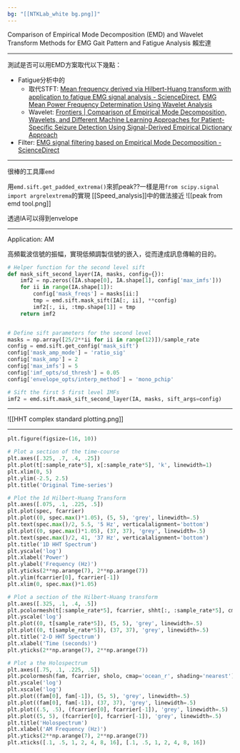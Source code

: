 ```yaml
---
bg: "[[NTKLab_white bg.png]]"
---
```


<style>
    .reveal {
        font-family: 'Times New Roman', '標楷體';
        font-size: 30px;
        text-align: left;
        color: black;
        background-size: cover;
        background-position: center;
    }
	.reveal h1,
	.reveal h2,
	.reveal h3,
	.reveal h4,
	.reveal h5,
	.reveal h6 {
	  font-family: 'Times New Roman', '標楷體';
	  color: black;
	  %%text-transform: lowercase%%;
	  text-transform: capitalize;
	}
	.with-border{
		border: 1px solid red;
	}
</style>
<grid drag="70 10" drop="-3 40">
Comparison of Empirical Mode Decomposition (EMD) and Wavelet Transform Methods for EMG Gait Pattern and Fatigue Analysis
<!-- element style="font-size: 40px;align: left; text-align: left;color: white"-->
</grid>

<grid drag="80 10" drop="40 70">
賴宏達
<!-- element style="font-size: 40px;align: right; text-align: right"-->
</grid>

<!-- slide bg="../../NTKLab_white bg_cover_resize.png"-->

---
測試是否可以用EMD方案取代以下幾點：
- Fatigue分析中的
	- 取代STFT: [Mean frequency derived via Hilbert-Huang transform with application to fatigue EMG signal analysis - ScienceDirect](https://www.sciencedirect.com/science/article/pii/S0169260706000472?ref=pdf_download&fr=RR-2&rr=8f3e26022ac98454), [EMG Mean Power Frequency Determination Using Wavelet Analysis](https://ieeexplore.ieee.org/stamp/stamp.jsp?tp=&arnumber=757017)
	- Wavelet: [Frontiers | Comparison of Empirical Mode Decomposition, Wavelets, and Different Machine Learning Approaches for Patient-Specific Seizure Detection Using Signal-Derived Empirical Dictionary Approach](https://www.frontiersin.org/journals/digital-health/articles/10.3389/fdgth.2021.738996/full)
- Filter: [EMG signal filtering based on Empirical Mode Decomposition - ScienceDirect](https://www.sciencedirect.com/science/article/pii/S1746809406000085)

---
很棒的工具庫`emd`

用`emd.sift.get_padded_extrema()`來抓peak??一樣是用`from scipy.signal import argrelextrema`的實現
[[Speed_analysis]]中的做法接近
![[peak from emd tool.png]]

透過IA可以得到envelope

---
Application: AM

高頻載波信號的振幅，實現低頻調製信號的嵌入，從而達成訊息傳輸的目的。
```python
# Helper function for the second level sift
def mask_sift_second_layer(IA, masks, config={}):
    imf2 = np.zeros((IA.shape[0], IA.shape[1], config['max_imfs']))
    for ii in range(IA.shape[1]):
        config['mask_freqs'] = masks[ii:]
        tmp = emd.sift.mask_sift(IA[:, ii], **config)
        imf2[:, ii, :tmp.shape[1]] = tmp
    return imf2


# Define sift parameters for the second level
masks = np.array([25/2**ii for ii in range(12)])/sample_rate
config = emd.sift.get_config('mask_sift')
config['mask_amp_mode'] = 'ratio_sig'
config['mask_amp'] = 2
config['max_imfs'] = 5
config['imf_opts/sd_thresh'] = 0.05
config['envelope_opts/interp_method'] = 'mono_pchip'

# Sift the first 5 first level IMFs
imf2 = emd.sift.mask_sift_second_layer(IA, masks, sift_args=config)
```

---
![[HHT complex standard plotting.png]]

---
```python
plt.figure(figsize=(16, 10))

# Plot a section of the time-course
plt.axes([.325, .7, .4, .25])
plt.plot(t[:sample_rate*5], x[:sample_rate*5], 'k', linewidth=1)
plt.xlim(0, 5)
plt.ylim(-2.5, 2.5)
plt.title('Original Time-series')

# Plot the 1d Hilbert-Huang Transform
plt.axes([.075, .1, .225, .5])
plt.plot(spec, fcarrier)
plt.plot((0, spec.max()*1.05), (5, 5), 'grey', linewidth=.5)
plt.text(spec.max()/2, 5.5, '5 Hz', verticalalignment='bottom')
plt.plot((0, spec.max()*1.05), (37, 37), 'grey', linewidth=.5)
plt.text(spec.max()/2, 41, '37 Hz', verticalalignment='bottom')
plt.title('1D HHT Spectrum')
plt.yscale('log')
plt.xlabel('Power')
plt.ylabel('Frequency (Hz)')
plt.yticks(2**np.arange(7), 2**np.arange(7))
plt.ylim(fcarrier[0], fcarrier[-1])
plt.xlim(0, spec.max()*1.05)

# Plot a section of the Hilbert-Huang transform
plt.axes([.325, .1, .4, .5])
plt.pcolormesh(t[:sample_rate*5], fcarrier, shht[:, :sample_rate*5], cmap='ocean_r', shading='nearest')
plt.yscale('log')
plt.plot((0, t[sample_rate*5]), (5, 5), 'grey', linewidth=.5)
plt.plot((0, t[sample_rate*5]), (37, 37), 'grey', linewidth=.5)
plt.title('2-D HHT Spectrum')
plt.xlabel('Time (seconds)')
plt.yticks(2**np.arange(7), 2**np.arange(7))

# Plot a the Holospectrum
plt.axes([.75, .1, .225, .5])
plt.pcolormesh(fam, fcarrier, sholo, cmap='ocean_r', shading='nearest')
plt.yscale('log')
plt.xscale('log')
plt.plot((fam[0], fam[-1]), (5, 5), 'grey', linewidth=.5)
plt.plot((fam[0], fam[-1]), (37, 37), 'grey', linewidth=.5)
plt.plot((.5, .5), (fcarrier[0], fcarrier[-1]), 'grey', linewidth=.5)
plt.plot((5, 5), (fcarrier[0], fcarrier[-1]), 'grey', linewidth=.5)
plt.title('Holospectrum')
plt.xlabel('AM Frequency (Hz)')
plt.yticks(2**np.arange(7), 2**np.arange(7))
plt.xticks([.1, .5, 1, 2, 4, 8, 16], [.1, .5, 1, 2, 4, 8, 16])
```

